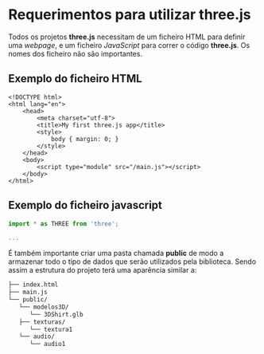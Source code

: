 # Requerimentos para utilizar three.js

Todos os projetos **three.js** necessitam de um ficheiro HTML para definir uma _webpage_, e um ficheiro _JavaScript_ para correr o código **three.js**.
Os nomes dos ficheiro não são importantes.

## Exemplo do ficheiro HTML

```
<!DOCTYPE html>
<html lang="en">
	<head>
		<meta charset="utf-8">
		<title>My first three.js app</title>
		<style>
			body { margin: 0; }
		</style>
	</head>
	<body>
		<script type="module" src="/main.js"></script>
	</body>
</html>
```

## Exemplo do ficheiro javascript
```javascript
import * as THREE from 'three';

...
```

É também importante criar uma pasta chamada __public__ de modo a armazenar todo o tipo de dados que serão utilizados pela biblioteca.
Sendo assim a estrutura do projeto terá uma aparência similar a:

```bash
├── index.html
├── main.js
└── public/
   └── modelos3D/
      └── 3DShirt.glb
   ├── texturas/  
      └── textura1
   └── audio/  
      └── audio1
```

